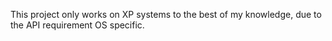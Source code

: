 This project only works on XP systems to the best of my knowledge, due to the API requirement OS specific. 
